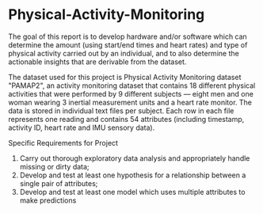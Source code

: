 # Physical-Activity-Monitoring

The goal of this report is to develop hardware and/or software which can determine the
amount (using start/end times and heart rates) and type of physical activity carried out by
an individual, and to also determine the actionable insights that are derivable from the
dataset.

The dataset used for this project is Physical Activity Monitoring dataset "PAMAP2",
an activity monitoring dataset that contains 18 different physical activities that were
performed by 9 different subjects — eight men and one woman wearing 3 inertial
measurement units and a heart rate monitor. The data is stored in individual text files per
subject. Each row in each file represents one reading and contains 54 attributes
(including timestamp, activity ID, heart rate and IMU sensory data).

Specific Requirements for Project

1. Carry out thorough exploratory data analysis and appropriately handle missing or
dirty data;
2. Develop and test at least one hypothesis for a relationship between a single pair of
attributes;
3. Develop and test at least one model which uses multiple attributes to make
predictions
